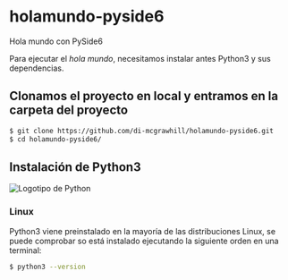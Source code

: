 # holamundo-pyside6

Hola mundo con PySide6

Para ejecutar el *hola mundo*, necesitamos instalar antes Python3 y sus dependencias.

## Clonamos el proyecto en local y entramos en la carpeta del proyecto


```bash
$ git clone https://github.com/di-mcgrawhill/holamundo-pyside6.git
$ cd holamundo-pyside6/
```
## Instalación de Python3
![Logotipo de Python](https://es.schoolofdata.org/files/2017/07/python-logo-master-v3-TM-flattened.png)

### Linux
Python3 viene preinstalado en la mayoría de las distribuciones Linux, se puede comprobar so está instalado ejecutando la siguiente
orden en una terminal:
```bash
$ python3 --version
```


